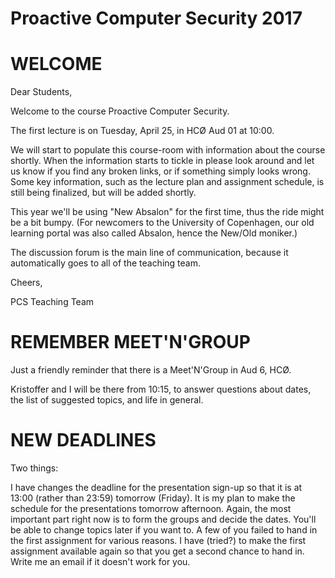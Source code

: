 # Proactive Computer Security 2017

WELCOME
====
Dear Students,

Welcome to the course Proactive Computer Security.

The first lecture is on Tuesday, April 25, in HCØ Aud 01 at 10:00.

We will start to populate this course-room with information about the course shortly. When the information starts to tickle in please look around and let us know if you find any broken links, or if something simply looks wrong. Some key information, such as the lecture plan and assignment schedule, is still being finalized, but will be added shortly.

This year we'll be using "New Absalon" for the first time, thus the ride might be a bit bumpy. (For newcomers to the University of Copenhagen, our old learning portal was also called Absalon, hence the New/Old moniker.)

The discussion forum is the main line of communication, because it automatically goes to all of the teaching team.

Cheers,

PCS Teaching Team



REMEMBER MEET'N'GROUP
====

Just a friendly reminder that there is a Meet'N'Group in Aud 6, HCØ.

Kristoffer and I will be there from 10:15, to answer questions about dates, the list of suggested topics, and life in general.



NEW DEADLINES
====  

Two things:

I have changes the deadline for the presentation sign-up so that it is at 13:00 (rather than 23:59) tomorrow (Friday). It is my plan to make the schedule for the presentations tomorrow afternoon. Again, the most important part right now is to form the groups and decide the dates. You'll be able to change topics later if you want to.
A few of you failed to hand in the first assignment for various reasons. I have (tried?) to make the first assignment available again so that you get a second chance to hand in. Write me an email if it doesn't work for you.
